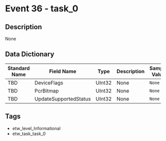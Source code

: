 # Event 36 - task_0

## Description
None

## Data Dictionary
|Standard Name|Field Name|Type|Description|Sample Value|
|---|---|---|---|---|
|TBD|DeviceFlags|UInt32|None|`None`|
|TBD|PcrBitmap|UInt32|None|`None`|
|TBD|UpdateSupportedStatus|UInt32|None|`None`|

## Tags
* etw_level_Informational
* etw_task_task_0
